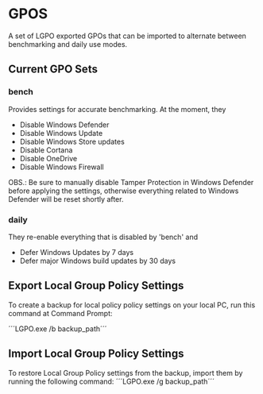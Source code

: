 # GPOS
A set of LGPO exported GPOs that can be imported to alternate between benchmarking and daily use modes.

## Current GPO Sets

### bench

Provides settings for accurate benchmarking. At the moment, they

- Disable Windows Defender
- Disable Windows Update
- Disable Windows Store updates
- Disable Cortana
- Disable OneDrive
- Disable Windows Firewall

OBS.: Be sure to manually disable Tamper Protection in Windows Defender before applying the settings, otherwise everything related to Windows Defender will be reset shortly after.

### daily

They re-enable everything that is disabled by 'bench' and

- Defer Windows Updates by 7 days
- Defer major Windows build updates by 30 days

## Export Local Group Policy Settings

To create a backup for local policy policy settings on your local PC, run this command at Command Prompt:

´´´LGPO.exe /b backup_path´´´

## Import Local Group Policy Settings

To restore Local Group Policy settings from the backup, import them by running the following command:
´´´LGPO.exe /g backup_path´´´
